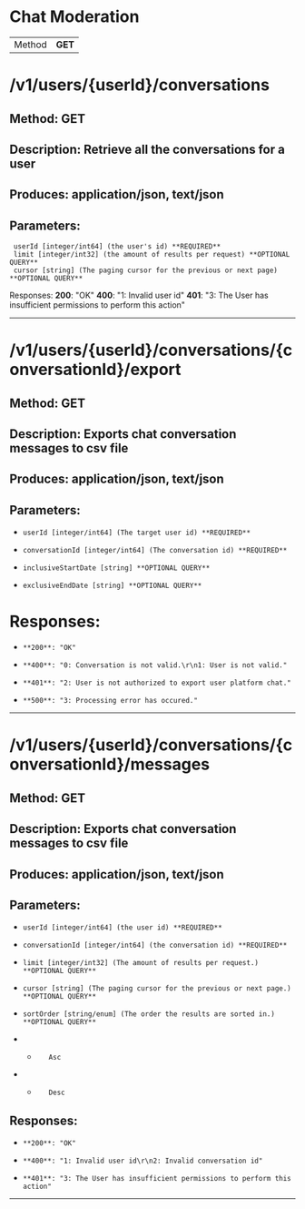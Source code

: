 # Chat Moderation

|  |  |
| -: | :- |
| Method | **GET** |

# /v1/users/{userId}/conversations

## Method: **GET**
## Description: Retrieve all the conversations for a user
## Produces: **application/json**, **text/json**
## Parameters:
     userId [integer/int64] (the user's id) **REQUIRED**
     limit [integer/int32] (the amount of results per request) **OPTIONAL QUERY**
     cursor [string] (The paging cursor for the previous or next page) **OPTIONAL QUERY**
Responses:
    **200**: "OK"
    **400**: "1: Invalid user id"
    **401**: "3: The User has insufficient permissions to perform this action"
<hr>

# /v1/users/{userId}/conversations/{conversationId}/export

## Method: **GET**
## Description: Exports chat conversation messages to csv file
## Produces: **application/json**, **text/json**
## Parameters:
-     userId [integer/int64] (The target user id) **REQUIRED**
-     conversationId [integer/int64] (The conversation id) **REQUIRED**
-     inclusiveStartDate [string] **OPTIONAL QUERY**
-     exclusiveEndDate [string] **OPTIONAL QUERY**
# Responses:
-     **200**: "OK"
-     **400**: "0: Conversation is not valid.\r\n1: User is not valid."
-     **401**: "2: User is not authorized to export user platform chat."
-     **500**: "3: Processing error has occured."
<hr>

# /v1/users/{userId}/conversations/{conversationId}/messages

## Method: **GET**
## Description: Exports chat conversation messages to csv file
## Produces: **application/json**, **text/json**
## Parameters:
-     userId [integer/int64] (the user id) **REQUIRED**
-     conversationId [integer/int64] (the conversation id) **REQUIRED**
-     limit [integer/int32] (The amount of results per request.) **OPTIONAL QUERY**
-     cursor [string] (The paging cursor for the previous or next page.) **OPTIONAL QUERY**
-     sortOrder [string/enum] (The order the results are sorted in.) **OPTIONAL QUERY**
- -        Asc
- -        Desc
## Responses:
-     **200**: "OK"
-     **400**: "1: Invalid user id\r\n2: Invalid conversation id"
-     **401**: "3: The User has insufficient permissions to perform this action"
<hr>
